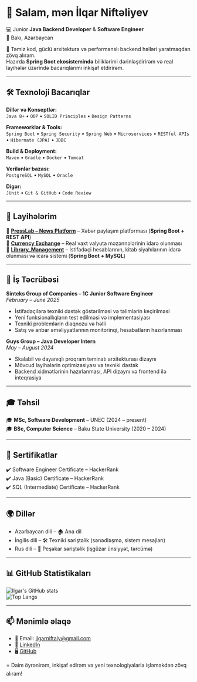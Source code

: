 # 👋 Salam, mən İlqar Niftəliyev

💻 Junior **Java Backend Developer** & **Software Engineer**  
📍 Bakı, Azərbaycan  

🌟 Təmiz kod, güclü arxitektura və performanslı backend həlləri yaratmaqdan zövq alıram.  
Hazırda **Spring Boot ekosistemində** biliklərimi dərinləşdirirəm və real layihələr üzərində bacarıqlarımı inkişaf etdirirəm.  

---

## 🛠️ Texnoloji Bacarıqlar

**Dillər və Konseptlər:**  
`Java 8+` • `OOP` • `SOLID Principles` • `Design Patterns`

**Frameworklər & Tools:**  
`Spring Boot` • `Spring Security` • `Spring Web` • `Microservices` • `RESTful APIs` • `Hibernate (JPA)` • `JDBC`

**Build & Deployment:**  
`Maven` • `Gradle` • `Docker` • `Tomcat`

**Verilənlər bazası:**  
`PostgreSQL` • `MySQL` • `Oracle`

**Digər:**  
`JUnit` • `Git & GitHub` • `Code Review`

---

## 🚀 Layihələrim
🔹 [**PressLab – News Platform**]([https://github.com/seninusername/PressLab](https://github.com/IlgarNiftaly/PRESS_LAB)) – Xəbər paylaşım platforması (**Spring Boot + REST API**)  
🔹 [**Currency Exchange**]([https://github.com/seninusername/Currency-Exchange-System](https://github.com/IlgarNiftaly/Currency_Exchange)) – Real vaxt valyuta məzənnələrinin idarə olunması  
🔹 [**Library_Management**](https://github.com/seninusername/BankApp) – İstifadəçi hesablarının, kitab siyahılarının idarə olunması və icarə sistemi (**Spring Boot + MySQL**)  

---

## 💼 İş Təcrübəsi

**Sinteks Group of Companies – 1C Junior Software Engineer**  
_February – June 2025_  
- İstifadəçilərə texniki dəstək göstərilməsi və təlimlərin keçirilməsi  
- Yeni funksionallıqların test edilməsi və implementasiyası  
- Texniki problemlərin diaqnozu və həlli  
- Satış və anbar əməliyyatlarının monitorinqi, hesabatların hazırlanması  

**Guys Group – Java Developer Intern**  
_May – August 2024_  
- Skalabil və dayanıqlı proqram təminatı arxitekturası dizaynı  
- Mövcud layihələrin optimizasiyası və texniki dəstək  
- Backend xidmətlərinin hazırlanması, API dizaynı və frontend ilə inteqrasiya  

---

## 🎓 Təhsil
🎓 **MSc, Software Development** – UNEC (2024 – present)  
🎓 **BSc, Computer Science** – Baku State University (2020 – 2024)  

---

## 📜 Sertifikatlar
✔️ Software Engineer Certificate – HackerRank  
✔️ Java (Basic) Certificate – HackerRank  
✔️ SQL (Intermediate) Certificate – HackerRank  

---

## 🌍 Dillər
- Azərbaycan dili – 🏠 Ana dil 
- İngilis dili – 🛠️ Texniki səriştəlik (sənədləşmə, sistem mesajları)  
- Rus dili – 💼 Peşəkar səriştəlik (işgüzar ünsiyyət, tərcümə)

---

## 📊 GitHub Statistikaları
![Ilgar's GitHub stats](https://github-readme-stats.vercel.app/api?username=IlgarNiftaly&show_icons=true&theme=tokyonight)  
![Top Langs](https://github-readme-stats.vercel.app/api/top-langs/?username=IlgarNiftaly&layout=compact&theme=tokyonight)  

---

## 📫 Mənimlə əlaqə
- 📧 Email: ilgarniftaly@gmail.com  
- 💼 [LinkedIn](https://www.linkedin.com/in/seninlinkedin)  
- 🖥️ [GitHub](https://github.com/IlgarNiftaly)  

⭐ Daim öyrənirəm, inkişaf edirəm və yeni texnologiyalarla işləməkdən zövq alıram!
